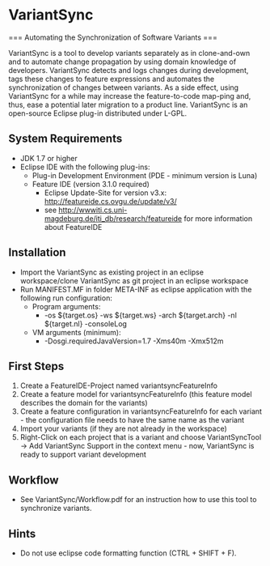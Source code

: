 # VariantSync
=== Automating the Synchronization of Software Variants ===

VariantSync is a tool to develop variants separately as in clone-and-own and to automate change propagation by using domain knowledge of developers. VariantSync detects and logs changes during development, tags these changes to feature expressions and automates the synchronization
of changes between variants. As a side effect, using VariantSync for a while may increase the feature-to-code map-ping and, thus, ease a potential later migration to a product line. VariantSync is an open-source Eclipse plug-in distributed under L-GPL.

## System Requirements
* JDK 1.7 or higher
* Eclipse IDE with the following plug-ins:
  * Plug-in Development Environment (PDE - minimum version is Luna)
  * Feature IDE (version 3.1.0 required)
	* Eclipse Update-Site for version v3.x: http://featureide.cs.ovgu.de/update/v3/
	* see http://wwwiti.cs.uni-magdeburg.de/iti_db/research/featureide for more information about FeatureIDE
	
## Installation
* Import the VariantSync as existing project in an eclipse workspace/clone VariantSync as git project in an eclipse workspace
* Run MANIFEST.MF in folder META-INF as eclipse application with the following run configuration:
  * Program arguments:
    * -os ${target.os} -ws ${target.ws} -arch ${target.arch} -nl ${target.nl} -consoleLog
  * VM arguments (minimum): 
    * -Dosgi.requiredJavaVersion=1.7 -Xms40m -Xmx512m

## First Steps
1. Create a FeatureIDE-Project named variantsyncFeatureInfo
2. Create a feature model for variantsyncFeatureInfo (this feature model describes the domain for the variants)
3. Create a feature configuration in variantsyncFeatureInfo for each variant - the configuration file needs to have the same name as the variant
4. Import your variants (if they are not already in the workspace)
5. Right-Click on each project that is a variant and choose VariantSyncTool -> Add VariantSync Support in the context menu - now, VariantSync is ready to support variant development

## Workflow
* See VariantSync/Workflow.pdf for an instruction how to use this tool to synchronize variants.

## Hints
* Do not use eclipse code formatting function (CTRL + SHIFT + F).
